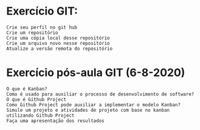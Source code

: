 
# Exercício GIT:

    Crie seu perfil no git hub
    Crie um repositório
    Crie uma cópia local desse repositório
    Crie um arquivo novo nesse repositório
    Atualize a versão remota do repositório

# Exercício pós-aula GIT (6-8-2020)

    O que é Kanban?
    Como é usado para auxiliar o processo de desenvolvimento de software?
    O que é Github Project
    Como Github Project pode auxiliar a implementar o modelo Kanban?
    Simule um projeto e atividades de projeto com base no kanban utilizando Github Project
    Faça uma apresentação dos resultados

